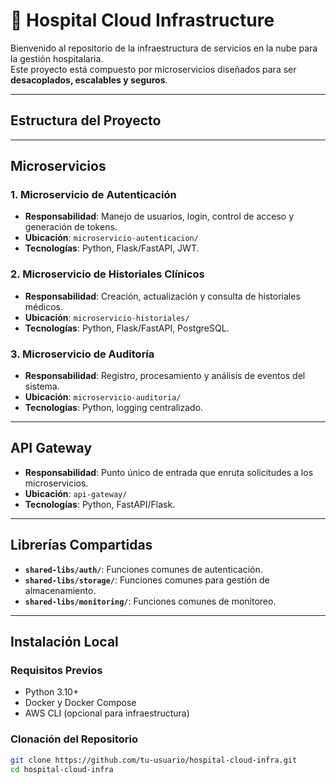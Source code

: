 # 🏥 Hospital Cloud Infrastructure

Bienvenido al repositorio de la infraestructura de servicios en la nube para la gestión hospitalaria.  
Este proyecto está compuesto por microservicios diseñados para ser **desacoplados, escalables y seguros**.

---

## Estructura del Proyecto


---

## Microservicios

### 1. **Microservicio de Autenticación**
- **Responsabilidad**: Manejo de usuarios, login, control de acceso y generación de tokens.
- **Ubicación**: `microservicio-autenticacion/`
- **Tecnologías**: Python, Flask/FastAPI, JWT.

### 2. **Microservicio de Historiales Clínicos**
- **Responsabilidad**: Creación, actualización y consulta de historiales médicos.
- **Ubicación**: `microservicio-historiales/`
- **Tecnologías**: Python, Flask/FastAPI, PostgreSQL.

### 3. **Microservicio de Auditoría**
- **Responsabilidad**: Registro, procesamiento y análisis de eventos del sistema.
- **Ubicación**: `microservicio-auditoria/`
- **Tecnologías**: Python, logging centralizado.

---

## API Gateway

- **Responsabilidad**: Punto único de entrada que enruta solicitudes a los microservicios.
- **Ubicación**: `api-gateway/`
- **Tecnologías**: Python, FastAPI/Flask.

---

## Librerías Compartidas

- **`shared-libs/auth/`**: Funciones comunes de autenticación.
- **`shared-libs/storage/`**: Funciones comunes para gestión de almacenamiento.
- **`shared-libs/monitoring/`**: Funciones comunes de monitoreo.

---

## Instalación Local

### Requisitos Previos
- Python 3.10+
- Docker y Docker Compose
- AWS CLI (opcional para infraestructura)

### Clonación del Repositorio

```bash
git clone https://github.com/tu-usuario/hospital-cloud-infra.git
cd hospital-cloud-infra
